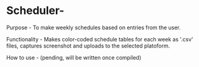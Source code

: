 # Scheduler-
Purpose - 
	To make weekly schedules based on entries from the user.

Functionality - 
	Makes color-coded schedule tables for each week as '.csv' files, captures 	screenshot and uploads to the selected platoform.

How to use - 
	(pending, will be written once compiled)